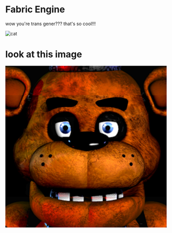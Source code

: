 # Fabric Engine

wow you're trans gener??? that's so cool!!!

![cat](https://pbs.twimg.com/media/FfcpMEiaMAA0skp?format=jpg&name=small)

# look at this image

![freddy](https://github.com/Leather128/FabricEngine/blob/main/assets/funkin/images/freddy.png?raw=true)
